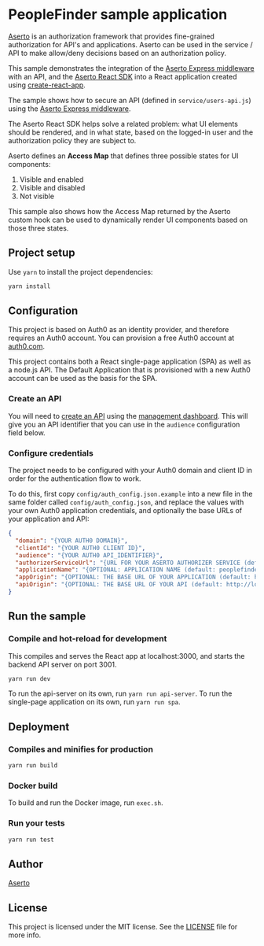 # PeopleFinder sample application 

[Aserto](https://aserto.com) is an authorization framework that provides fine-grained authorization for API's and applications. Aserto can be used in the service / API to make allow/deny decisions based on an authorization policy.

This sample demonstrates the integration of the [Aserto Express middleware](https://github.com/aserto-dev/express-jwt-aserto) with an API, and the [Aserto React SDK](https://github.com/auth0/auth0-react) into a React application created using [create-react-app](https://reactjs.org/docs/create-a-new-react-app.html). 

The sample shows how to secure an API (defined in `service/users-api.js`) using the [Aserto Express middleware](https://github.com/aserto-dev/express-jwt-aserto).

The Aserto React SDK helps solve a related problem: what UI elements should be rendered, and in what state, based on the logged-in user and the authorization policy they are subject to.

Aserto defines an <strong>Access Map</strong> that defines three possible states for UI components:
1. Visible and enabled
2. Visible and disabled
3. Not visible

This sample also shows how the Access Map returned by the Aserto custom hook can be used to dynamically render UI components based on those three states.

## Project setup

Use `yarn` to install the project dependencies:

```bash
yarn install 
```

## Configuration

This project is based on Auth0 as an identity provider, and therefore requires an Auth0 account.  You can provision a free Auth0 account at [auth0.com](https://auth0.com).

This project contains both a React single-page application (SPA) as well as a node.js API.  The Default Application that is provisioned with a new Auth0 account can be used as the basis for the SPA.  

### Create an API

You will need to [create an API](https://auth0.com/docs/apis) using the [management dashboard](https://manage.auth0.com/#/apis). This will give you an API identifier that you can use in the `audience` configuration field below.

### Configure credentials

The project needs to be configured with your Auth0 domain and client ID in order for the authentication flow to work.

To do this, first copy `config/auth_config.json.example` into a new file in the same folder called `config/auth_config.json`, and replace the values with your own Auth0 application credentials, and optionally the base URLs of your application and API:

```json
{
  "domain": "{YOUR AUTH0 DOMAIN}",
  "clientId": "{YOUR AUTH0 CLIENT ID}",
  "audience": "{YOUR AUTH0 API_IDENTIFIER}",
  "authorizerServiceUrl": "{URL FOR YOUR ASERTO AUTHORIZER SERVICE (default: https://localhost:8383)}",
  "applicationName": "{OPTIONAL: APPLICATION NAME (default: peoplefinder)}",
  "appOrigin": "{OPTIONAL: THE BASE URL OF YOUR APPLICATION (default: http://localhost:3000)}",
  "apiOrigin": "{OPTIONAL: THE BASE URL OF YOUR API (default: http://localhost:3001)}"
}
```

## Run the sample

### Compile and hot-reload for development

This compiles and serves the React app at localhost:3000, and starts the backend API server on port 3001.

```bash
yarn run dev
```

To run the api-server on its own, run `yarn run api-server`.  To run the single-page application on its own, run `yarn run spa`.

## Deployment

### Compiles and minifies for production

```bash
yarn run build
```

### Docker build

To build and run the Docker image, run `exec.sh`.

### Run your tests

```bash
yarn run test
```

## Author

[Aserto](https://aserto.com) 

## License

This project is licensed under the MIT license. See the [LICENSE](./LICENSE) file for more info.
